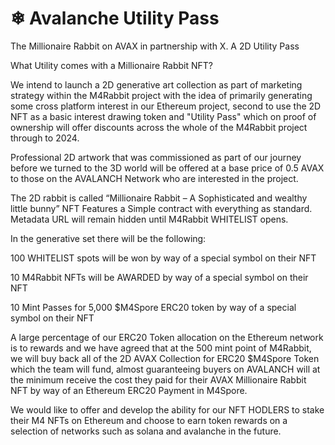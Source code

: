 # ❄ Avalanche Utility Pass

The Millionaire Rabbit on AVAX in partnership with X. A 2D Utility Pass&#x20;

What Utility comes with a Millionaire Rabbit NFT?&#x20;

We intend to launch a 2D generative art collection as part of marketing strategy within the M4Rabbit project with the idea of primarily generating some cross platform interest in our Ethereum project, second to use the 2D NFT as a basic interest drawing token and "Utility Pass" which on proof of ownership will offer discounts across the whole of the M4Rabbit project through to 2024.



Professional 2D artwork that was commissioned as part of our journey before we turned to the 3D world will be offered at a base price of 0.5 AVAX to those on the AVALANCH Network who are interested in the project. ​ ​&#x20;



The 2D rabbit is called “Millionaire Rabbit – A Sophisticated and wealthy little bunny” NFT Features a Simple contract with everything as standard. Metadata URL will remain hidden until M4Rabbit WHITELIST opens. ​&#x20;



In the generative set there will be the following:&#x20;

100 WHITELIST spots will be won by way of a special symbol on their NFT&#x20;

10 M4Rabbit NFTs will be AWARDED by way of a special symbol on their NFT&#x20;

10 Mint Passes for 5,000 $M4Spore ERC20 token by way of a special symbol on their NFT ​&#x20;

A large percentage of our ERC20 Token allocation on the Ethereum network is to rewards and we have agreed that at the 500 mint point of M4Rabbit, we will buy back all of the 2D AVAX Collection for ERC20 $M4Spore Token which the team will fund, almost guaranteeing buyers on AVALANCH will at the minimum receive the cost they paid for their AVAX Millionaire Rabbit NFT by way of an Ethereum ERC20 Payment in M4Spore.&#x20;

We would like to offer and develop the ability for our NFT HODLERS to stake their M4 NFTs on Ethereum and choose to earn token rewards on a selection of networks such as solana and avalanche in the future. ​


